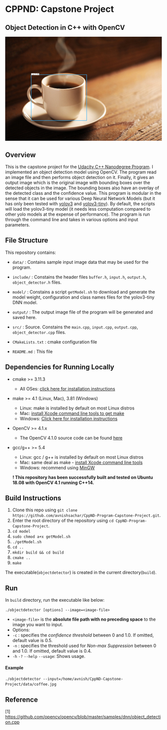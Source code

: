 # CPPND: Capstone Project

## Object Detection in C++ with OpenCV

<img src="output/out.jpg"/>

## Overview
This is the capstone project for the [Udacity C++ Nanodegree Program](https://www.udacity.com/course/c-plus-plus-nanodegree--nd213). I implemented an object detection model using OpenCV. The program read an image file and then performs object detection on it. Finally, it gives an output image which is the original image with bounding boxes over the detected objects in the image. The bounding boxes also have an overlay of the detected class and the confidence value. This program is modular in the sense that it can be used for various Deep Neural Network Models (but it has only been tested with [yolov3](https://pjreddie.com/darknet/yolo/) and [yolov3-tiny](https://pjreddie.com/darknet/yolo/)). By default, the scripts will load the yolov3-tiny model (it needs less computation compared to other yolo models at the expense of performance). The program is run through the command line and takes in various options and input parameters.


## File Structure

This repository contains:
- `data/` : Contains sample input image data that may be used for the program.

- `include/` : Constains the header files `buffer.h`, `input.h`, `output.h`, `object_detector.h` files.

- `model/` : Constains a script `getModel.sh` to download and generate the model weight, configuration and class names files for the yolov3-tiny DNN model. 

- `output/` : The output image file of the program will be generated and saved here.

- `src/` : Source. Constains the `main.cpp`, `input.cpp`, `output.cpp`, `object_detector.cpp` files.

- `CMakeLists.txt` : cmake configuration file

- `README.md` : This file


## Dependencies for Running Locally
* cmake >= 3.11.3
  * All OSes: [click here for installation instructions](https://cmake.org/install/)
* make >= 4.1 (Linux, Mac), 3.81 (Windows)
  * Linux: make is installed by default on most Linux distros
  * Mac: [install Xcode command line tools to get make](https://developer.apple.com/xcode/features/)
  * Windows: [Click here for installation instructions](http://gnuwin32.sourceforge.net/packages/make.htm)
* OpenCV >= 4.1.x
  * The OpenCV 4.1.0 source code can be found [here](https://github.com/opencv/opencv/master)
* gcc/g++ >= 5.4
  * Linux: gcc / g++ is installed by default on most Linux distros
  * Mac: same deal as make - [install Xcode command line tools](https://developer.apple.com/xcode/features/)
  * Windows: recommend using [MinGW](http://www.mingw.org/)

  **! This repository has been successfully built and tested on Ubuntu 18.08 with OpenCV 4.1 running C++14.**

## Build Instructions

1. Clone this repo using `git clone https://github.com/avnishsachar/CppND-Program-Capstone-Project.git`.
2. Enter the root directory of the repository using `cd CppND-Program-Capstone-Project`.
3. `cd model`
4. `sudo chmod a+x getModel.sh`
5. `./getModel.sh`
5. `cd ..`
3. `mkdir build && cd build`
4. `cmake ..`
5. `make`

The executable(`objectdetector`) is created in the current directory(`build`).

## Run

In `build` directory, run the executable like below:

`./objectdetector [options] --image=<image-file>`

- `<image-file>` is the **absolute file path with no preceding space** to the image you want to input.
- Options:
 - `-c` : specifies the *confidence threshold* between 0 and 1.0. If omitted, default value is 0.5.
 - `-n` : specifies the threshold used for *Non-max Suppression* between 0 and 1.0. If omitted, default value is 0.4.
 - `-h` `-?` `--help` `--usage`: Shows usage.

 #### Example

`./objectdetector --input=/home/avnish/CppND-Capstone-Project/data/coffee.jpg`

## Reference

[1] https://github.com/opencv/opencv/blob/master/samples/dnn/object_detection.cpp